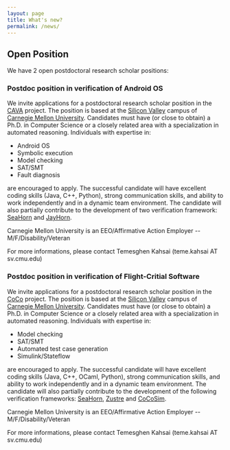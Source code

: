 ```yaml
---
layout: page
title: What's new?
permalink: /news/
---
```


## Open Position ##

We have 2 open postdoctoral research scholar positions:

### Postdoc position in verification of Android OS ###

We invite applications for a postdoctoral research scholar position in the [CAVA][cava] project. The position is based at the [Silicon Valley][sv] campus of [Carnegie Mellon University][cmu].  Candidates must have (or close to obtain) a Ph.D. in Computer Science or a closely related area with a specialization in automated reasoning. Individuals with expertise in:

* Android OS
* Symbolic execution
* Model checking
* SAT/SMT 
* Fault diagnosis 

are encouraged to apply. The successful candidate will have excellent coding skills (Java, C++, Python), strong communication skills, and ability to work independently and in a dynamic team environment. The candidate will also partially contribute to the development of two verification framework: [SeaHorn][seahorn] and [JayHorn][jayhorn].

Carnegie Mellon University is an EEO/Affirmative Action Employer -- M/F/Disability/Veteran

For more informations, please contact Temesghen Kahsai (teme.kahsai AT sv.cmu.edu)

### Postdoc position in verification of Flight-Critial Software ###

We invite applications for a postdoctoral research scholar position in the [CoCo][coco] project. The position is based at the [Silicon Valley][sv] campus of [Carnegie Mellon University][cmu].  Candidates must have (or close to obtain) a Ph.D. in Computer Science or a closely related area with a specialization in automated reasoning. Individuals with expertise in:

* Model checking
* SAT/SMT 
* Automated test case generation
* Simulink/Stateflow

are encouraged to apply. The successful candidate will have excellent coding skills (Java, C++, OCaml, Python), strong communication skills, and ability to work independently and in a dynamic team environment. The candidate will also partially contribute to the development of the following verification frameworks: [SeaHorn][seahorn], [Zustre][zustre] and [CoCoSim][cocosim].

Carnegie Mellon University is an EEO/Affirmative Action Employer -- M/F/Disability/Veteran

For more informations, please contact Temesghen Kahsai (teme.kahsai AT sv.cmu.edu)

[coco]: http://www.lememta.info/2014/07/01/CoCo-Verification-of-Flight-Critical-Systems/
[zustre]: https://github.com/coco-team/zustre
[cocosim]: https://github.com/coco-team/cocoSim
[jayhorn]: http://jayhorn.github.io/jayhorn/
[seahorn]: http://seahorn.github.io/
[cava]: http://www.lememta.info/2014/07/01/CaVa-Compositional-Analysis-of-Android-Bluetooth-Stack/
[sv]:http://www.cmu.edu/silicon-valley/
[cmu]:http://www.cmu.edu/
